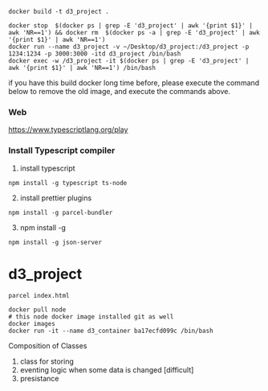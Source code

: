 ```
docker build -t d3_project .

docker stop  $(docker ps | grep -E 'd3_project' | awk '{print $1}' | awk 'NR==1') && docker rm  $(docker ps -a | grep -E 'd3_project' | awk '{print $1}' | awk 'NR==1')
docker run --name d3_project -v ~/Desktop/d3_project:/d3_project -p 1234:1234 -p 3000:3000 -itd d3_project /bin/bash 
docker exec -w /d3_project -it $(docker ps | grep -E 'd3_project' | awk '{print $1}' | awk 'NR==1') /bin/bash

```

if you have this build docker long time before, please execute the command below to remove the old image, and execute the commands above.


### Web
https://www.typescriptlang.org/play


### Install Typescript compiler
1. install typescript
```
npm install -g typescript ts-node
```

2. install prettier plugins
```
npm install -g parcel-bundler
```

3. npm install -g
```
npm install -g json-server
```

# d3_project
```
parcel index.html
```


```
docker pull node 
# this node docker image installed git as well
docker images
docker run -it --name d3_container ba17ecfd099c /bin/bash

```

Composition of Classes
1. class for storing
2. eventing logic when some data is changed [difficult]
3. presistance